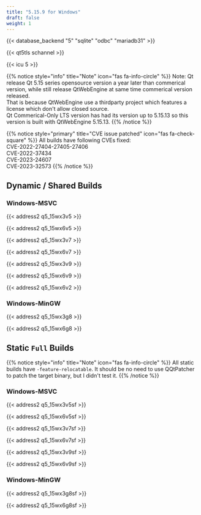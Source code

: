 ```yaml
---
title: "5.15.9 for Windows"
draft: false
weight: 1
---
```


{{< database_backend "5" "sqlite" "odbc" "mariadb31" >}}

{{< qt5tls schannel >}}

{{< icu 5 >}}

{{% notice style="info" title="Note"  icon="fas fa-info-circle" %}}
Note: Qt release Qt 5.15 series opensource version a year later than commerical version, while still release QtWebEngine at same time commerical version released.  
That is because QtWebEngine use a thirdparty project which features a license which don't allow closed source.  
Qt Commerical-Only LTS version has had its version up to 5.15.13 so this version is built with QtWebEngine 5.15.13.
{{% /notice %}}

{{% notice style="primary" title="CVE issue patched" icon="fas fa-check-square" %}}
All builds have following CVEs fixed:  
CVE-2022-27404-27405-27406  
CVE-2022-37434  
CVE-2023-24607  
CVE-2023-32573
{{% /notice %}}

## Dynamic / Shared Builds

### Windows-MSVC

{{< address2 q5_15wx3v5 >}}

{{< address2 q5_15wx6v5 >}}

{{< address2 q5_15wx3v7 >}}

{{< address2 q5_15wx6v7 >}}

{{< address2 q5_15wx3v9 >}}

{{< address2 q5_15wx6v9 >}}

{{< address2 q5_15wx6v2 >}}

### Windows-MinGW

{{< address2 q5_15wx3g8 >}}

{{< address2 q5_15wx6g8 >}}

## Static `Full` Builds

{{% notice style="info" title="Note"  icon="fas fa-info-circle" %}}
All static builds have `-feature-relocatable`. It should be no need to use QQtPatcher to patch the target binary, but I didn't test it.
{{% /notice %}}

### Windows-MSVC

{{< address2 q5_15wx3v5sf >}}

{{< address2 q5_15wx6v5sf >}}

{{< address2 q5_15wx3v7sf >}}

{{< address2 q5_15wx6v7sf >}}

{{< address2 q5_15wx3v9sf >}}

{{< address2 q5_15wx6v9sf >}}

### Windows-MinGW

{{< address2 q5_15wx3g8sf >}}

{{< address2 q5_15wx6g8sf >}}
